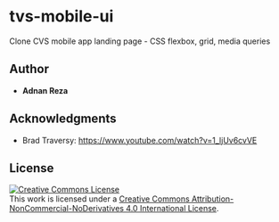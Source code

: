 # tvs-mobile-ui
Clone CVS mobile app landing page - CSS flexbox, grid, media queries

## Author

* **Adnan Reza**

## Acknowledgments

* Brad Traversy: https://www.youtube.com/watch?v=1_ljUv6cvVE

## License

<a rel="license" href="http://creativecommons.org/licenses/by-nc-nd/4.0/"><img alt="Creative Commons License" style="border-width:0" src="https://i.creativecommons.org/l/by-nc-nd/4.0/88x31.png" /></a><br />This work is licensed under a <a rel="license" href="http://creativecommons.org/licenses/by-nc-nd/4.0/">Creative Commons Attribution-NonCommercial-NoDerivatives 4.0 International License</a>.
